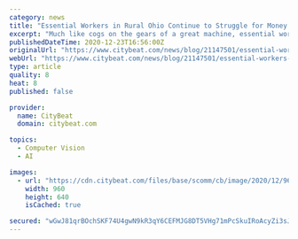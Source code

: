 ```yaml
---
category: news
title: "Essential Workers in Rural Ohio Continue to Struggle for Money and Recognition as the Pandemic Wears On"
excerpt: "Much like cogs on the gears of a great machine, essential workers do their part to keep the country running — oftentimes despite lack of financial recognition."
publishedDateTime: 2020-12-23T16:56:00Z
originalUrl: "https://www.citybeat.com/news/blog/21147501/essential-workers-in-rural-ohio-continue-to-struggle-for-money-and-recognition-as-the-pandemic-wears-on"
webUrl: "https://www.citybeat.com/news/blog/21147501/essential-workers-in-rural-ohio-continue-to-struggle-for-money-and-recognition-as-the-pandemic-wears-on"
type: article
quality: 8
heat: 8
published: false

provider:
  name: CityBeat
  domain: citybeat.com

topics:
  - Computer Vision
  - AI

images:
  - url: "https://cdn.citybeat.com/files/base/scomm/cb/image/2020/12/960w/Essential_Workers_2020_Kyle_Truck_standardweb_2.5fe3616495411.jpg"
    width: 960
    height: 640
    isCached: true

secured: "wGwJ81qrBOchSKF74U4gwN9kR3qY6CEFMJG8DT5VHg71mPcSkuIRoAcyZi3sJwIFPCdSd+csXoFgDWDrrFsca+2oZ+P8vKFDclA5OnzIL9lv/ygMUTcn7uy9TMVrPYTFHCodDa2M+zVey8RE6ZMq4qEtmQ7CCTGXyoTSgqUDYMSNwxXgJgig06fEiUyatm6MqNcnD5oMrJh1rlQu+SexN54udWcFDbuZL2vFkuBZLUwAwoVO9TnCf0JdxgrDKr0PoMSy2+DWwxgcEykH/K6PlYOtT2zhbw1HolQFEErvBQpImTgcUol9oJ3MvIJUn2X6draAmPqvxQP5psnL9F9jB34k3yYxOihuKOCOzSlx3GU=;ihl8WIVHhRfUlb8vl416ug=="
---
```


